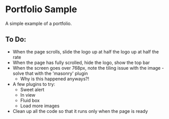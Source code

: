 # Portfolio Sample

A simple example of a portfolio.

## To Do:

- When the page scrolls, slide the logo up at half the logo up at half the rate
- When the page has fully scrolled, hide the logo, show the top bar
- When the screen goes over 768px, note the tiling issue with the image - solve that with the 'masonry' plugin
  - Why is this happened anyways?!
- A few plugins to try:
  - Sweet alert
  - In view
  - Fluid box
  - Load more images
- Clean up all the code so that it runs only when the page is ready